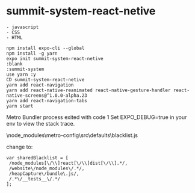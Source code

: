 # summit-system-react-netive

```
- javascript
- CSS
- HTML
```

 ```
npm install expo-cli --global
npm install -g yarn
expo init summit-system-react-netive
:blank
:summit-system
use yarn :y
CD summit-system-react-netive
yarn add react-navigation
yarn add react-native-reanimated react-native-gesture-handler react-native-screens@^1.0.0-alpha.23 
yarn add react-navigation-tabs
yarn start
 ```
 
Metro Bundler process exited with code 1 Set EXPO_DEBUG=true in your env to view the stack trace.

\node_modules\metro-config\src\defaults\blacklist.js

change to:
 ```
var sharedBlacklist = [
  /node_modules[\/\\]react[\/\\]dist[\/\\].*/,
  /website\/node_modules\/.*/,
  /heapCapture\/bundle\.js/,
  /.*\/__tests__\/.*/
];
 ```
